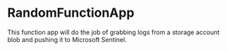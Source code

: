 # RandomFunctionApp
This function app will do the job of grabbing logs from a storage account blob and pushing it to Microsoft Sentinel.
